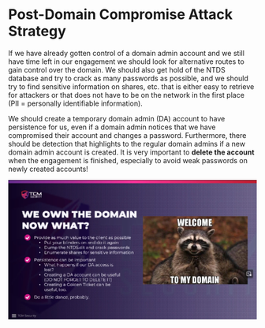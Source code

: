 # Post-Domain Compromise Attack Strategy

If we have already gotten control of a domain admin account and we still have
time left in our engagement we should look for alternative routes to gain
control over the domain. We should also get hold of the NTDS database and try
to crack as many passwords as possible, and we should try to find sensitive
information on shares, etc. that is either easy to retrieve for attackers or
that does not have to be on the network in the first place (PII = personally
identifiable information).

We should create a temporary domain admin (DA) account to have persistence for
us, even if a domain admin notices that we have compromised their account and
changes a password. Furthermore, there should be detection that highlights to
the regular domain admins if a new domain admin account is created. It is very
important to **delete the account** when the engagement is finished, especially
to avoid weak passwords on newly created accounts!

<img src="./images/1_Post-Domain_Compromise_Attack_Strategy_1.png" alt="Post-Domain Compromise Attack Strategy" width="800"/>



<!--
span style="color:green;font-weight:700;font-size:20px">
markdown color font styles
</span
-->
